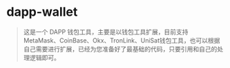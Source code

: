 # dapp-wallet
> 这是一个 DAPP 钱包工具，主要是以钱包工具扩展，目前支持 MetaMask、CoinBase、Okx、TronLink、UniSat钱包工具，也可以根据自己需要进行扩展，已经为您准备好了最基础的代码，只要引用和自己的处理逻辑即可。


